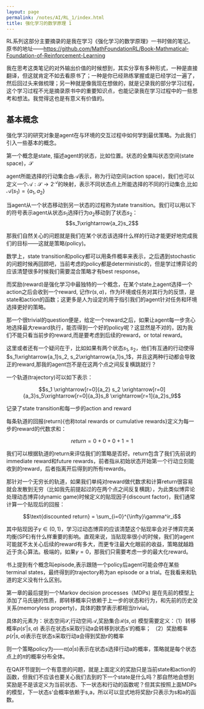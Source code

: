 ```yaml
---
layout: page
permalink: /notes/AI/RL_1/index.html
title: 强化学习的数学原理 1
---
```



RL系列这部分主要摘录的是我在学习《强化学习的数学原理》一书时做的笔记。原书的地址——https://github.com/MathFoundationRL/Book-Mathmatical-Foundation-of-Reinforcement-Learning


我在思考这类笔记的对外输出价值的时候想到，其实分享有多种形式，一种是直接翻译，但这就肯定不如去看原书了；一种是你已经熟练掌握或是已经学过一遍了，然后回过头来做梳理；另一种就是像我现在想做的，就是记录我的部分学习过程，这个学习过程不光是摘录原书中的重要知识点，也能记录我在学习过程中的一些思考和想法。我觉得这也是有意义有价值的。

## 基本概念
强化学习的研究对象是agent在与环境的交互过程中如何学到最优策略。为此我们引入一些基本的概念。


第一个概念是state, 描述agent的状态，比如位置。状态的全集叫状态空间(state space)，$\mathcal{S}$


agent所能选择的行动集合由$\mathcal{A}$表示，称为行动空间(action space)，我们也可以定义一个$\mathcal{A}:\mathcal{S}\to2^\mathcal{A}$的映射，表示不同状态点上所能选择的不同的行动集合,比如$\mathcal{A}(s_1)=\{a_1,a_2\}$


当agent从一个状态移动到另一状态的过程称为state transition。我们可以用以下的符号表示agent从状态$s_1$选择行为$a_2$移动到了状态$s_2$：
$$s_1\xrightarrow{a_2}s_2$$


那我们自然关心的问题就是我们在某个状态该选择什么样的行动才能更好地完成我们的目标——这就是策略(policy)。


数学上，state transition和policy都可以用条件概率来表示，之后遇到stochastic的问题时候再回顾吧，当前考虑的policy都是deterministic的，但是学过博弈论的应该清楚很多时候我们需要混合策略才有best response。


而奖励(reward)是强化学习中最独特的一个概念，在某个state上agent选择一个action之后会收到一个reward, 记作$r(s,a)$，作为环境或任务对其行为的反馈，是state和action的函数；这更多是人为设定的用于指引我们的agent针对任务和环境选择更好的策略。


那一个很trivial的question便是，给定一个reward之后，如果让agent每一步贪心地选择最大reward执行，能否得到一个好的policy呢？这显然是不对的，因为我们不能只看当前步的reward,而是要考虑到后续的reward，or total reward。


这里或者还有一个疑问在于，比如如果有两个状态$s_1,s_2$，他们有互通的行动使得$s_1\xrightarrow{a_1}s_2, s_2\xrightarrow{a_1}s_1$，并且这两种行动都会导致正的reward,那我的agent岂不是在这两个点之间反复横跳就行？


一个轨道(trajectory)可以如下表示：

$$s_1 \xrightarrow[r=0]{a_2} s_2 \xrightarrow[r=0]{a_3}s_5\xrightarrow[r=0]{a_3}s_8 \xrightarrow[r=1]{a_2}s_9$$

记录了state transition和每一步的action and reward

每条轨道的回报(return){也称total rewards or cumulative rewards}定义为每一步的reward的代数求和：

$$return = 0+0+0+1=1$$

我们可以根据轨道的return来评估我们的策略是否好。return包含了我们先前说的immediate reward和future rewards，前者指从初始状态开始第一个行动立刻能收到的reward，后者指离开后得到的所有rewards。


那针对一个无穷长的轨道，如果我们单纯对reward做代数求和计算return很容易就会发散到无穷（比如我先前提起过的在两个点之间反复横跳），为此类似博弈论处理动态博弈(dynamic game)时候定义的贴现因子(discount factor)，我们通常计算一个贴现后的回报：

$$\text{discounted return} = \sum_{i=0}^{\infty}\gamma^ir_i$$

其中贴现因子$\gamma \in (0,1)$，学习过动态博弈的应该清楚这个贴现率会对子博弈完美均衡(SPE)有什么样重要的影响。直观来说，当贴现率很小的时候，我们的agent可能就不太关心后续的reward有多大，而更专注最大化眼前的收益，策略就越趋近于贪心算法。极端的，如果$\gamma=0$，那我们只需要考虑一步的最大化reward。


书上提到有个概念叫episode,表示跟随一个policy后agent可能会停在某些terminal states，最终得到的trajectory称为an episode or a trial。在我看来和轨道的定义没有什么区别。


第一章的最后提到一个Markov decision processes（MDPs) 
是在先前的模型上添加了马氏链的性质，即转移概率只依赖于上一步的状态和行为，和先前的历史没关系(memoryless property)，具体的数学表示都相当trivial。


具体的元素为：状态空间$\mathcal{S}$,行动空间$\mathcal{A}$,奖励集合$\mathcal{R}(s,a)$ 
模型需要定义：（1）转移概率$p(s'|s,a)$ 表示在状态s采取行动a会转移到状态s'的概率； （2）奖励概率$p(r|s,a)$表示在状态s采取行动a会得到奖励r的概率


则一个策略policy为——$\pi(a|s)$表示在状态s选择行动a的概率，策略就是每个状态点上的$\pi$的概率分布全体。


在QA环节提到一个有意思的问题，就是上面定义的奖励只是当前state和action的函数，但我们不应该也要关心我们去到的下一个state是什么吗？那自然地会想到奖励是不是该定义为当前状态、下一状态和行动的函数呢？但其实按照上面MDPs的模型，下一状态s'会概率依赖于s,a，所以可以显式地将奖励r只表示为s和a的函数。
